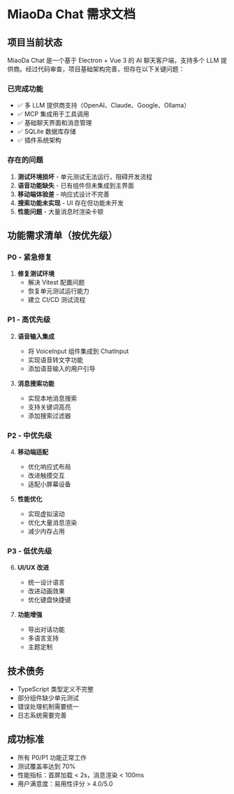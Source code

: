 # MiaoDa Chat 需求文档

## 项目当前状态

MiaoDa Chat 是一个基于 Electron + Vue 3 的 AI 聊天客户端，支持多个 LLM 提供商。经过代码审查，项目基础架构完善，但存在以下关键问题：

### 已完成功能
- ✅ 多 LLM 提供商支持（OpenAI、Claude、Google、Ollama）
- ✅ MCP 集成用于工具调用
- ✅ 基础聊天界面和消息管理
- ✅ SQLite 数据库存储
- ✅ 插件系统架构

### 存在的问题
1. **测试环境损坏** - 单元测试无法运行，阻碍开发流程
2. **语音功能缺失** - 已有组件但未集成到主界面
3. **移动端体验差** - 响应式设计不完善
4. **搜索功能未实现** - UI 存在但功能未开发
5. **性能问题** - 大量消息时渲染卡顿

## 功能需求清单（按优先级）

### P0 - 紧急修复
1. **修复测试环境**
   - 解决 Vitest 配置问题
   - 恢复单元测试运行能力
   - 建立 CI/CD 测试流程

### P1 - 高优先级
2. **语音输入集成**
   - 将 VoiceInput 组件集成到 ChatInput
   - 实现语音转文字功能
   - 添加语音输入的用户引导

3. **消息搜索功能**
   - 实现本地消息搜索
   - 支持关键词高亮
   - 添加搜索过滤器

### P2 - 中优先级
4. **移动端适配**
   - 优化响应式布局
   - 改进触摸交互
   - 适配小屏幕设备

5. **性能优化**
   - 实现虚拟滚动
   - 优化大量消息渲染
   - 减少内存占用

### P3 - 低优先级
6. **UI/UX 改进**
   - 统一设计语言
   - 改进动画效果
   - 优化键盘快捷键

7. **功能增强**
   - 导出对话功能
   - 多语言支持
   - 主题定制

## 技术债务
- TypeScript 类型定义不完整
- 部分组件缺少单元测试
- 错误处理机制需要统一
- 日志系统需要完善

## 成功标准
- 所有 P0/P1 功能正常工作
- 测试覆盖率达到 70%
- 性能指标：首屏加载 < 2s，消息渲染 < 100ms
- 用户满意度：易用性评分 > 4.0/5.0